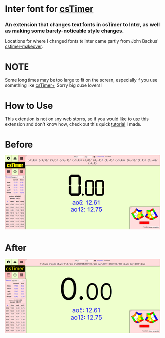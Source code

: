 # Inter font for [csTimer](https://cstimer.net)

### An extension that changes text fonts in csTimer to Inter, as well as making some barely-noticable style changes.

Locations for where I changed fonts to Inter came partly from John Backus' [cstimer-makeover](https://github.com/backus/cstimer-makeover).

# NOTE

Some long times may be too large to fit on the screen, especially if you use something like [csTimer+](https://chromewebstore.google.com/detail/cstimer+/bfafldbloncllehfiaflmmjhohiobfmo?hl=en). Sorry big cube lovers!

# How to Use

This extension is not on any web stores, so if you would like to use this extension and don't know how, check out this quick [tutorial](https://github.com/Wo0fle/inter-for-csTimer/wiki) I made.

# Before

![icon](./images/before.png)

# After

![icon](./images/after.png)
